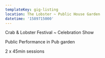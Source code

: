 ```yaml
---
templateKey: gig-listing
location: The Lobster ~ Public House Garden
datetime: '1589715000'
---
```

Crab & Lobster Festival ~ Celebration Show

Public Performance in Pub garden

2 x 45min sessions

